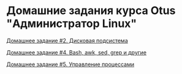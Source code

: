 # Домашние задания курса Otus "Администратор Linux"


[Домашнее задание #2. Дисковая подсистема](hometask2/README.md)

[Домашнее задание #4. Bash, awk, sed, grep и другие](hometask4/)

[Домашнее задание #5. Управление процессами](hometask5/)
